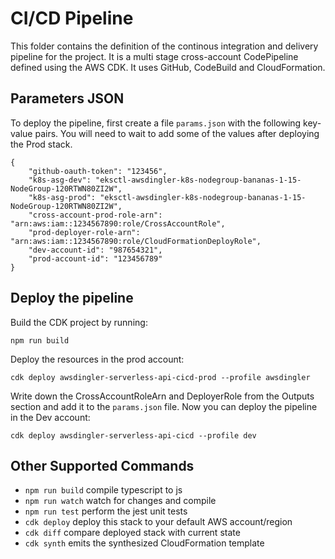 # CI/CD Pipeline

This folder contains the definition of the continous integration and delivery pipeline for the project. It is a multi stage cross-account CodePipeline defined using the AWS CDK. It uses GitHub, CodeBuild and CloudFormation.

## Parameters JSON

To deploy the pipeline, first create a file `params.json` with the following key-value pairs. You will need to wait to add some of the values after deploying the Prod stack. 

```
{
    "github-oauth-token": "123456",
    "k8s-asg-dev": "eksctl-awsdingler-k8s-nodegroup-bananas-1-15-NodeGroup-120RTWN80ZI2W",
    "k8s-asg-prod": "eksctl-awsdingler-k8s-nodegroup-bananas-1-15-NodeGroup-120RTWN80ZI2W",
    "cross-account-prod-role-arn": "arn:aws:iam::1234567890:role/CrossAccountRole",
    "prod-deployer-role-arn": "arn:aws:iam::1234567890:role/CloudFormationDeployRole",
    "dev-account-id": "987654321",
    "prod-account-id": "123456789"
}
```

## Deploy the pipeline

Build the CDK project by running: 

```
npm run build
```

Deploy the resources in the prod account:

```
cdk deploy awsdingler-serverless-api-cicd-prod --profile awsdingler
```

Write down the CrossAccountRoleArn and DeployerRole from the Outputs section and add it to the `params.json` file. Now you can deploy the pipeline in the Dev account:

```
cdk deploy awsdingler-serverless-api-cicd --profile dev
```

## Other Supported Commands

 * `npm run build`   compile typescript to js
 * `npm run watch`   watch for changes and compile
 * `npm run test`    perform the jest unit tests
 * `cdk deploy`      deploy this stack to your default AWS account/region
 * `cdk diff`        compare deployed stack with current state
 * `cdk synth`       emits the synthesized CloudFormation template